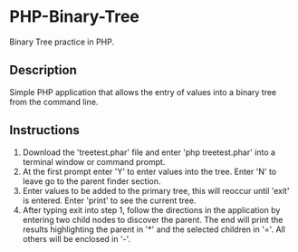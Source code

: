 # PHP-Binary-Tree
Binary Tree practice in PHP.

## Description
Simple PHP application that allows the entry of values into a binary tree from the command line.

## Instructions
1. Download the 'treetest.phar' file and enter 'php treetest.phar' into a terminal window or command prompt.
2. At the first prompt enter 'Y' to enter values into the tree. Enter 'N' to leave go to the parent finder section.
3. Enter values to be added to the primary tree, this will reoccur until 'exit' is entered. Enter 'print' to see the current tree.
4. After typing exit into step 1, follow the directions in the application by entering two child nodes to discover the parent. The end will print the results highlighting the parent in '*' and the selected children in '='. All others will be enclosed in '-'.

